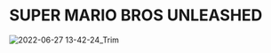 # SUPER MARIO BROS UNLEASHED

![2022-06-27 13-42-24_Trim](https://user-images.githubusercontent.com/50048787/175934178-6d6eda02-d022-433b-905c-e84a90c80cc2.gif)
